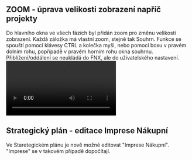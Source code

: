 ﻿---
categories: [fenix]
layout: fenix
---
## ZOOM - úprava velikosti zobrazení napříč projekty 
Do hlavního okna ve všech fázích byl přidán zoom pro změnu velikosti zobrazení. Každá záložka má vlastní zoom, stejně tak Souhrn. 
Funkce se spouští pomocí klávesy CTRL a kolečka myši, nebo pomocí boxu v pravém dolním rohu, popřípadě v pravém horním rohu okna souhrnu. 
Přiblížení/oddálení se neukládá do FNX, ale do uživatelského nastavení. 
<video src="{{site.url}}/data/ZOOM_zobrazeni.mp4" type="video/mp4" controls></video>

## Strategický plán - editace Imprese Nákupní
Ve Staretegickém plánu je nově možné editovat "Imprese Nákupní". "Imprese" se v takovém případě dopočítají.
